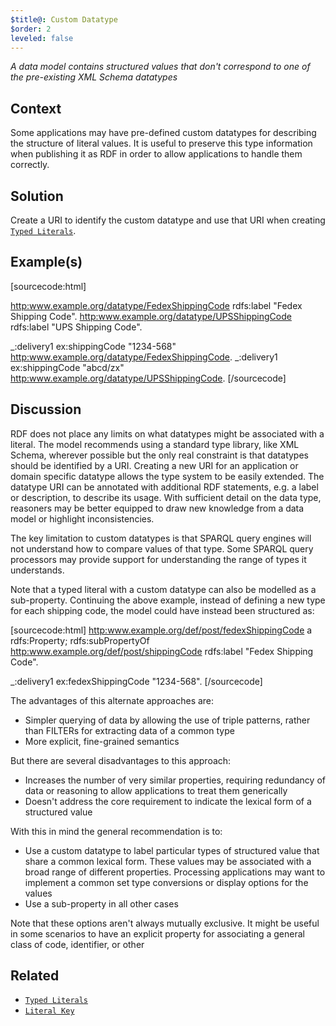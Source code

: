 ```yaml
---
$title@: Custom Datatype
$order: 2
leveled: false
---
```


*A data model contains structured values that don't correspond to one of the pre-existing XML Schema datatypes*

## Context

Some applications may have pre-defined custom datatypes for describing the structure of literal values. It is useful to preserve this type information when publishing it as RDF in order to allow applications to handle them correctly.

## Solution

Create a URI to identify the custom datatype and use that URI when creating [`Typed Literals`](../chapter-3/typed-literal).

## Example(s)

[sourcecode:html]
<!-- Define a URI for different forms of shipping codes -->
<http:www.example.org/datatype/FedexShippingCode>
  rdfs:label "Fedex Shipping Code".
<http:www.example.org/datatype/UPSShippingCode>
  rdfs:label "UPS Shipping Code".

<!-- Indicate the form of shipping code with a Typed Literal -->
_:delivery1
  ex:shippingCode "1234-568"  <http:www.example.org/datatype/FedexShippingCode>.
_:delivery1
  ex:shippingCode "abcd/zx"  <http:www.example.org/datatype/UPSShippingCode>.
[/sourcecode]

## Discussion

RDF does not place any limits on what datatypes might be associated with a literal. The model recommends using a standard type library, like XML Schema, wherever possible but the only real constraint is that datatypes should be identified by a URI. Creating a new URI for an application or domain specific datatype allows the type system to be easily extended. The datatype URI can be annotated with additional RDF statements, e.g. a label or description, to describe its usage. With sufficient detail on the data type, reasoners may be better equipped to draw new knowledge from a data model or highlight inconsistencies.

The key limitation to custom datatypes is that SPARQL query engines will not understand how to compare values of that type. Some SPARQL query processors may provide support for understanding the range of types it understands.

Note that a typed literal with a custom datatype can also be modelled as a sub-property. Continuing the above example, instead of defining a new type for each shipping code, the model could have instead been structured as:

[sourcecode:html]
<http:www.example.org/def/post/fedexShippingCode>
  a rdfs:Property;
  rdfs:subPropertyOf <http:www.example.org/def/post/shippingCode>
  rdfs:label "Fedex Shipping Code".

<!-- Use the derived property: -->
_:delivery1
  ex:fedexShippingCode "1234-568".
[/sourcecode]

The advantages of this alternate approaches are:

- Simpler querying of data by allowing the use of triple patterns, rather than FILTERs for extracting data of a common type
- More explicit, fine-grained semantics

But there are several disadvantages to this approach:

- Increases the number of very similar properties, requiring redundancy of data or reasoning to allow applications to treat them generically
- Doesn't address the core requirement to indicate the lexical form of a structured value

With this in mind the general recommendation is to:

- Use a custom datatype to label particular types of structured value that share a common lexical form. These values may be associated with a broad range of different properties. Processing applications may want to implement a common set type conversions or display options for the values
- Use a sub-property in all other cases

Note that these options aren't always mutually exclusive. It might be useful in some scenarios to have an explicit property for associating a general class of code, identifier, or other

## Related

- [`Typed Literals`](../chapter-3/typed-literal)
- [`Literal Key`](../chapter-3/literal-keys)
